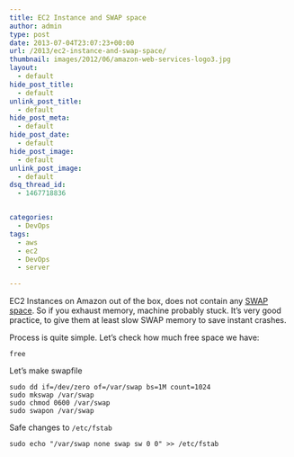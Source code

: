 ```yaml
---
title: EC2 Instance and SWAP space
author: admin
type: post
date: 2013-07-04T23:07:23+00:00
url: /2013/ec2-instance-and-swap-space/
thumbnail: images/2012/06/amazon-web-services-logo3.jpg
layout:
  - default
hide_post_title:
  - default
unlink_post_title:
  - default
hide_post_meta:
  - default
hide_post_date:
  - default
hide_post_image:
  - default
unlink_post_image:
  - default
dsq_thread_id:
  - 1467718836


categories:
  - DevOps
tags:
  - aws
  - ec2
  - DevOps
  - server

---
```

EC2 Instances on Amazon out of the box, does not contain any [SWAP space](http://www.linux.com/news/software/applications/8208-all-about-linux-swap-space). So if you exhaust memory, machine probably stuck. It’s very good practice, to give them at least slow SWAP memory to save instant crashes.

Process is quite simple. Let&#8217;s check how much free space we have:

<!--more-->

```
free
```

Let&#8217;s make swapfile

```
sudo dd if=/dev/zero of=/var/swap bs=1M count=1024
sudo mkswap /var/swap
sudo chmod 0600 /var/swap
sudo swapon /var/swap
```


Safe changes to `/etc/fstab`

`sudo echo "/var/swap none swap sw 0 0" >> /etc/fstab`